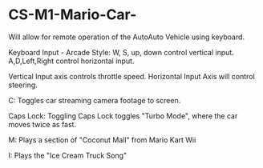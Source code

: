# CS-M1-Mario-Car-
Will allow for remote operation of the AutoAuto Vehicle using keyboard.

Keyboard Input - Arcade Style:
W, S, up, down control vertical input.
A,D,Left,Right control horizontal input.

Vertical Input axis controls throttle speed.
Horizontal Input Axis will control steering.

C: Toggles car streaming camera footage to screen.

Caps Lock: Toggling Caps Lock toggles "Turbo Mode", where the car moves twice as fast.

M: Plays a section of "Coconut Mall" from Mario Kart Wii

I: Plays the "Ice Cream Truck Song"
